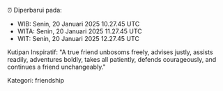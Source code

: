 ⏰ Diperbarui pada:
- WIB: Senin, 20 Januari 2025 10.27.45 UTC
- WITA: Senin, 20 Januari 2025 11.27.45 UTC
- WIT: Senin, 20 Januari 2025 12.27.45 UTC

Kutipan Inspiratif:
"A true friend unbosoms freely, advises justly, assists readily, adventures boldly, takes all patiently, defends courageously, and continues a friend unchangeably."


Kategori: friendship

